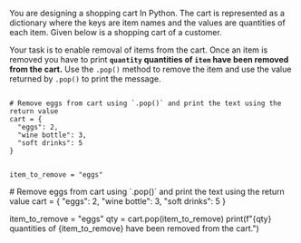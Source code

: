 You are designing a shopping cart In Python. The cart is represented as a dictionary where the keys are item names and the values are quantities of each item. Given below is a shopping cart of a customer.

Your task is to enable removal of items from the cart. Once an item is removed you have to print **`quantity` quantities of `item` have been removed from the cart.** Use the `.pop()` method to remove the item and use the value returned by `.pop()` to print the message.

<Editor lang="python" type="exercise">
<code>
# Remove eggs from cart using `.pop()` and print the text using the return value
cart = {
  "eggs": 2,
  "wine bottle": 3,
  "soft drinks": 5
}

item_to_remove = "eggs"
</code>

<solution>
# Remove eggs from cart using `.pop()` and print the text using the return value
cart = {
  "eggs": 2,
  "wine bottle": 3,
  "soft drinks": 5
}

item_to_remove = "eggs"
qty = cart.pop(item_to_remove)
print(f"{qty} quantities of {item_to_remove} have been removed from the cart.")
</solution>
</Editor>